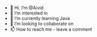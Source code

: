 - 👋 Hi, I’m @Aivid
- 👀 I’m interested in 
- 🌱 I’m currently learning Java
- 💞️ I’m looking to collaborate on 
- 📫 How to reach me - leave a comment 

<!---
Aivid/Aivid is a ✨ special ✨ repository because its `README.md` (this file) appears on your GitHub profile.
You can click the Preview link to take a look at your changes.
--->
